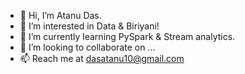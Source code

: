 - 👋 Hi, I’m Atanu Das.
- 👀 I’m interested in Data & Biriyani!
- 🌱 I’m currently learning PySpark & Stream analytics.
- 💞️ I’m looking to collaborate on ...
- 📫 Reach me at dasatanu10@gmail.com

<!---
atadas10/atadas10 is a ✨ special ✨ repository because its `README.md` (this file) appears on your GitHub profile.
You can click the Preview link to take a look at your changes.
--->

